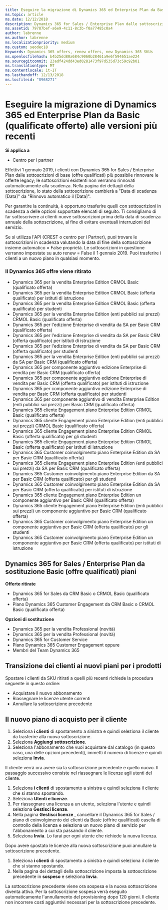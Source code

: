 ```yaml
---
title: Eseguire la migrazione di Dynamics 365 ed Enterprise Plan da Basic (qualificate offerte) alle versioni più recenti | Centro per i partner
ms.topic: article
ms.date: 12/12/2018
description: Dynamics 365 for Sales / Enterprise Plan dalle sottoscrizioni di base (offre qualificati) non è più può essere rinnovato.
ms.assetid: 79787bef-a6e9-4c11-8c3b-f0a77485c0a4
author: labrenne
ms.author: labrenne
ms.localizationpriority: medium
ms.custom: seodec18
Keywords: Dynamics 365 offers, renew offers, new Dynamics 365 SKUs
ms.openlocfilehash: b4b25dd80a684c9060b28461a9e6f594651ae224
ms.sourcegitcommit: 23adf424dd43ed0281473f97d535d73c59c92b01
ms.translationtype: MT
ms.contentlocale: it-IT
ms.lasthandoff: 12/13/2018
ms.locfileid: "8968271"
---
```

# <a name="migrate-dynamics-365-and-customer-engagement-plan-from-basic-qualified-offers-to-newer-versions"></a>Eseguire la migrazione di Dynamics 365 ed Enterprise Plan da Basic (qualificate offerte) alle versioni più recenti

**Si applica a**

-  Centro per i partner

Effettivi 1 gennaio 2019, i clienti con Dynamics 365 for Sales / Enterprise Plan dalle sottoscrizioni di base (offre qualificati) più possibile rinnovare le offerte legacy; le sottoscrizioni esistenti non verranno rinnovati automaticamente alla scadenza. Nella pagina dei dettagli della sottoscrizione, lo stato della sottoscrizione cambierà a "Data di scadenza [Data]" da "Rinnovo automatico il [Data]". 


Per garantire la continuità, è opportuno trasferire quelli con sottoscrizioni in scadenza a delle opzioni supportate elencati di seguito. Ti consigliamo di far sottoscrivere ai clienti nuove sottoscrizioni prima della data di scadenza annuale della sottoscrizione, al fine di evitare eventuali interruzioni del servizio.

Se si utilizza l'API (CREST o centro per i Partner), puoi trovare le sottoscrizioni in scadenza valutando la data di fine della sottoscrizione insieme automatico = False proprietà. Le sottoscrizioni in questione verranno impostate su auto renew = False il 1 gennaio 2019. Puoi trasferire i clienti a un nuovo piano in qualsiasi momento. 

### <a name="the-dynamics-365-offers-being-retired"></a>Il Dynamics 365 offre viene ritirato

- Dynamics 365 per la vendita Enterprise Edition CRMOL Basic (qualificato offerta)
- Dynamics 365 per la vendita Enterprise Edition CRMOL Basic (offerta qualificato) per istituti di istruzione
- Dynamics 365 per la vendita Enterprise Edition CRMOL Basic (offerta qualificato) per studenti
- Dynamics 365 per la vendita Enterprise Edition (enti pubblici sui prezzi) CRMOL Basic (qualificato offerta)
- Dynamics 365 per l'edizione Enterprise di vendita da SA per Basic CRM (qualificato offerta)
- Dynamics 365 per l'edizione Enterprise di vendita da SA per Basic CRM (offerta qualificato) per istituti di istruzione
- Dynamics 365 per l'edizione Enterprise di vendita da SA per Basic CRM (offerta qualificato) per studenti
- Dynamics 365 per la vendita Enterprise Edition (enti pubblici sui prezzi) da SA per Basic CRM (qualificato offerta)
- Dynamics 365 per componente aggiuntivo edizione Enterprise di vendita per Basic CRM (qualificato offerta)
- Dynamics 365 per componente aggiuntivo edizione Enterprise di vendita per Basic CRM (offerta qualificato) per istituti di istruzione
- Dynamics 365 per componente aggiuntivo edizione Enterprise di vendita per Basic CRM (offerta qualificato) per studenti
- Dynamics 365 per componente aggiuntivo di vendita Enterprise Edition (enti pubblici sui prezzi) per Basic CRM (qualificato offerta)
- Dynamics 365 cliente Engagement piano Enterprise Edition CRMOL Basic (qualificato offerta)
- Dynamics 365 cliente Engagement piano Enterprise Edition (enti pubblici sui prezzi) CRMOL Basic (qualificato offerta)
- Dynamics 365 cliente Engagement piano Enterprise Edition CRMOL Basic (offerta qualificato) per gli studenti
- Dynamics 365 cliente Engagement piano Enterprise Edition CRMOL Basic (offerta qualificato) per istituti di istruzione
- Dynamics 365 Customer coinvolgimento piano Enterprise Edition da SA per Basic CRM (qualificato offerta)
- Dynamics 365 cliente Engagement piano Enterprise Edition (enti pubblici sui prezzi) da SA per Basic CRM (qualificato offerta)
- Dynamics 365 Customer coinvolgimento piano Enterprise Edition da SA per Basic CRM (offerta qualificato) per gli studenti
- Dynamics 365 Customer coinvolgimento piano Enterprise Edition da SA per Basic CRM (offerta qualificato) per istituti di istruzione
- Dynamics 365 cliente Engagement piano Enterprise Edition un componente aggiuntivo per Basic CRM (qualificato offerta)
- Dynamics 365 cliente Engagement piano Enterprise Edition (enti pubblici sui prezzi) un componente aggiuntivo per Basic CRM (qualificato offerta)
- Dynamics 365 Customer coinvolgimento piano Enterprise Edition un componente aggiuntivo per Basic CRM (offerta qualificato) per gli studenti
- Dynamics 365 Customer coinvolgimento piano Enterprise Edition un componente aggiuntivo per Basic CRM (offerta qualificato) per istituti di istruzione



## <a name="dynamics-365-for-sales-customer-engagement-plan-from-basic-qualified-offers-replacement-plans"></a>Dynamics 365 for Sales / Enterprise Plan da sostituzione Basic (offre qualificati) piani

**Offerte ritirate**   

- Dynamics 365 for Sales da CRM Basic o CRMOL Basic (qualificato offerta)
- Piano Dynamics 365 Customer Engagement da CRM Basic o CRMOL Basic (qualificato offerta)

**Opzioni di sostituzione**
- Dynamics 365 per la vendita Professional (novità)
- Dynamics 365 per la vendita Professional (novità)
- Dynamics 365 for Customer Service
- Piano Dynamics 365 Customer Engagement oppure
- Membri del Team Dynamics 365



## <a name="transition-customers-to-new-product-plans"></a>Transizione dei clienti ai nuovi piani per i prodotti

Spostare i clienti da SKU ritirati a quelli più recenti richiede la procedura seguente in questo ordine:

- Acquistare il nuovo abbonamento
- Riassegnare le licenze utente correnti
- Annullare la sottoscrizione precedente

## <a name="purchase-the-new-plan-for-your-customer"></a>Il nuovo piano di acquisto per il cliente

1. Seleziona **i clienti** di spostamento a sinistra e quindi seleziona il cliente da trasferire alla nuova sottoscrizione.
2. Seleziona **Aggiungi sottoscrizione**.
3. Seleziona l'abbonamento che vuoi acquistare dal catalogo (in questo caso, una delle opzioni precedenti), immetti il numero di licenze e quindi seleziona **Invia**. 

Il cliente verrà ora avere sia la sottoscrizione precedente e quello nuovo. Il passaggio successivo consiste nel riassegnare le licenze agli utenti del cliente.

1. Seleziona **i clienti** di spostamento a sinistra e quindi seleziona il cliente che si stanno spostando.
2. Seleziona **Utenti e licenze**.
3. Per riassegnare una licenza a un utente, seleziona l'utente e quindi seleziona **Gestisci licenze**. 
4. Nella pagina **Gestisci licenze** , cancellare il Dynamics 365 for Sales / piano di coinvolgimento dei clienti da Basic (offrire qualificati) casella di controllo della licenza e seleziona un nuovo piano di servizio per l'abbonamento a cui sta passando il cliente. 
5. Seleziona **Invia**. Lo farai per ogni utente che richiede la nuova licenza. 

Dopo avere spostato le licenze alla nuova sottoscrizione puoi annullare la sottoscrizione precedente. 

1. Seleziona **i clienti** di spostamento a sinistra e quindi seleziona il cliente che si stanno spostando.
2. Nella pagina dei dettagli della sottoscrizione imposta la sottoscrizione precedente in **sospeso** e seleziona **Invia**.

La sottoscrizione precedente viene ora sospesa e la nuova sottoscrizione diventa attiva. Per la sottoscrizione sospesa verrà eseguito automaticamente l'annullamento del provisioning dopo 120 giorni. Il cliente non incorrere costi aggiuntivi necessari per la sottoscrizione precedente.
 

 



